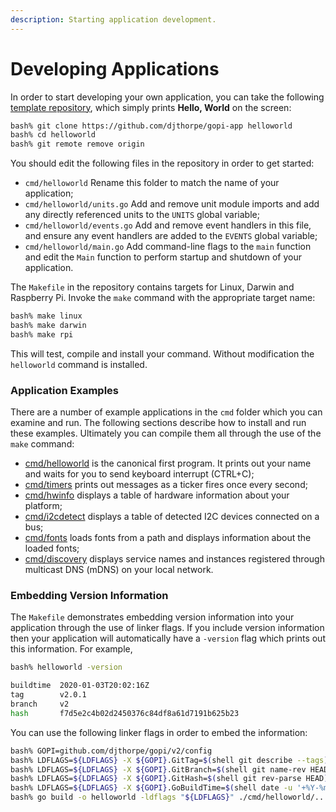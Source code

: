 ```yaml
---
description: Starting application development.
---
```


# Developing Applications

In order to start developing your own application, you can take the following [template repository](https://github.com/djthorpe/gopi-app), which simply prints **Hello, World** on the screen:

```bash
bash% git clone https://github.com/djthorpe/gopi-app helloworld
bash% cd helloworld
bash% git remote remove origin
```

You should edit the following files in the repository in order to get started:

* `cmd/helloworld` Rename this folder to match the name of your application;
* `cmd/helloworld/units.go` Add and remove unit module imports and add any directly referenced units to the `UNITS` global variable;
* `cmd/helloworld/events.go` Add and remove event handlers in this file, and ensure any event handlers are added to the `EVENTS` global variable;
* `cmd/helloworld/main.go` Add command-line flags to the `main` function and edit the `Main` function to perform startup and shutdown of your application.

The `Makefile` in the repository contains targets for Linux, Darwin and Raspberry Pi. Invoke the `make` command with the appropriate target name:

```bash
bash% make linux
bash% make darwin
bash% make rpi
```

This will test, compile and install your command. Without modification the `helloworld` command is installed.

### Application Examples

There are a number of example applications in the `cmd` folder which you can examine and run. The following sections describe how to install and run these examples. Ultimately you can compile them all through the use of the `make` command:

* [cmd/helloworld](https://github.com/djthorpe/gopi/tree/v2/cmd/helloworld) is the canonical first program. It prints out your name and waits for you to send keyboard interrupt \(CTRL+C\);
* [cmd/timers](https://github.com/djthorpe/gopi/tree/v2/cmd/timers) prints out messages as a ticker fires once every second;
* [cmd/hwinfo](https://github.com/djthorpe/gopi/tree/v2/cmd/hwinfo) displays a table of hardware information about your platform;
* [cmd/i2cdetect](https://github.com/djthorpe/gopi/tree/v2/cmd/i2cdetect) displays a table of detected I2C devices connected on a bus;
* [cmd/fonts](https://github.com/djthorpe/gopi/tree/v2/cmd/fonts) loads fonts from a path and displays information about the loaded fonts;
* [cmd/discovery](https://github.com/djthorpe/gopi/tree/v2/cmd/discovery) displays service names and instances registered through multicast DNS \(mDNS\) on your local network.

### Embedding Version Information

The `Makefile` demonstrates embedding version information into your application through the use of linker flags. If you include version information then your application will automatically have a `-version` flag which prints out this information. For example,

```bash
bash% helloworld -version

buildtime  2020-01-03T20:02:16Z
tag        v2.0.1
branch     v2
hash       f7d5e2c4b02d2450376c84df8a61d7191b625b23

```

You can use the following linker flags in order to embed the information:

```bash
bash% GOPI=github.com/djthorpe/gopi/v2/config
bash% LDFLAGS=${LDFLAGS} -X ${GOPI}.GitTag=$(shell git describe --tags)
bash% LDFLAGS=${LDFLAGS} -X ${GOPI}.GitBranch=$(shell git name-rev HEAD --name-only --always)
bash% LDFLAGS=${LDFLAGS} -X ${GOPI}.GitHash=$(shell git rev-parse HEAD)
bash% LDFLAGS=${LDFLAGS} -X ${GOPI}.GoBuildTime=$(shell date -u '+%Y-%m-%dT%H:%M:%SZ')
bash% go build -o helloworld -ldflags "${LDFLAGS}" ./cmd/helloworld/...
```



